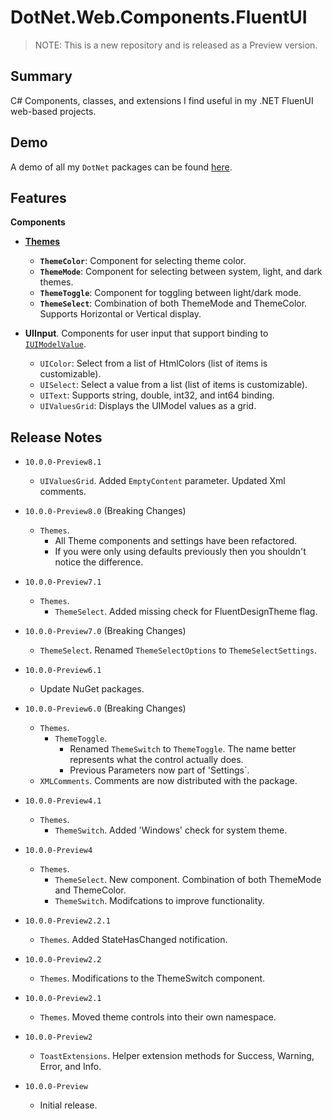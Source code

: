 # DotNet.Web.Components.FluentUI

> NOTE: This is a new repository and is released as a Preview version.

## Summary
C#  Components, classes, and extensions I find useful in my .NET FluenUI web-based projects.

## Demo
A demo of all my `DotNet` packages can be found [here](https://github.com/marqdouj/dotnet.demo).

## Features

**Components**
- [**Themes**](https://www.fluentui-blazor.net/DesignTheme)
  - **`ThemeColor`**: Component for selecting theme color.
  - **`ThemeMode`**: Component for selecting between system, light, and dark themes.
  - **`ThemeToggle`**: Component for toggling between light/dark mode.
  - **`ThemeSelect`**: Combination of both ThemeMode and ThemeColor.
    Supports Horizontal or Vertical display.

- **UIInput**. Components for user input that support binding to [`IUIModelValue`](https://github.com/marqdouj/HtmlComponents/tree/master/src/Marqdouj.HtmlComponents/Marqdouj.HtmlComponents/UI).
  - `UIColor`: Select from a list of HtmlColors (list of items is customizable).
  - `UISelect`: Select a value from a list (list of items is customizable).
  - `UIText`: Supports string, double, int32, and int64 binding.
  - `UIValuesGrid`: Displays the UIModel values as a grid.

## Release Notes
- `10.0.0-Preview8.1`
  - `UIValuesGrid`. Added `EmptyContent` parameter. Updated Xml comments.
 
- `10.0.0-Preview8.0` (Breaking Changes)
  - `Themes`.
    - All Theme components and settings have been refactored.
    - If you were only using defaults previously then you shouldn't notice the difference.

- `10.0.0-Preview7.1`
  - `Themes`.
    - `ThemeSelect`. Added missing check for FluentDesignTheme flag.

- `10.0.0-Preview7.0` (Breaking Changes)
  - `ThemeSelect`. Renamed `ThemeSelectOptions` to `ThemeSelectSettings`.

- `10.0.0-Preview6.1`
  - Update NuGet packages.
 
- `10.0.0-Preview6.0` (Breaking Changes)
  - `Themes`.
    - `ThemeToggle`. 
      - Renamed `ThemeSwitch` to `ThemeToggle`. The name better
      represents what the control actually does.
      - Previous Parameters now part of 'Settings`.
  - `XMLComments`. Comments are now distributed with the package.

- `10.0.0-Preview4.1`
  - `Themes`.
    - `ThemeSwitch`. Added 'Windows' check for system theme.

- `10.0.0-Preview4`
  - `Themes`.
    - `ThemeSelect`. New component. Combination of both ThemeMode and ThemeColor.
    - `ThemeSwitch`. Modifcations to improve functionality.

- `10.0.0-Preview2.2.1`
  - `Themes`. Added StateHasChanged notification.

- `10.0.0-Preview2.2`
  - `Themes`. Modifications to the ThemeSwitch component.

- `10.0.0-Preview2.1`
  - `Themes`. Moved theme controls into their own namespace.

- `10.0.0-Preview2`
  - `ToastExtensions`. Helper extension methods for
  Success, Warning, Error, and Info.

- `10.0.0-Preview`
  - Initial release.
